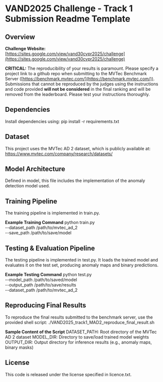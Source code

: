 # VAND2025 Challenge - Track 1 Submission Readme Template

## Overview


**Challenge Website:** 
[https://sites.google.com/view/vand30cvpr2025/challenge](https://sites.google.com/view/vand30cvpr2025/challenge)

**CRITICAL:**
The reproducibility of your results is paramount. Please specify a project link 
to a github repo when submitting to the MVTec Benchmark Server
([https://benchmark.mvtec.com/](https://benchmark.mvtec.com/)).
Submissions that cannot be reproduced by the judges using the instructions and 
code provided **will not be considered** in the final ranking and will be 
removed from the leaderboard. Please test your instructions thoroughly.

## Dependencies
Install dependencies using:
pip install -r requirements.txt

## Dataset
This project uses the MVTec AD 2 dataset, which is publicly available at:
https://www.mvtec.com/company/research/datasets/

## Model Architecture
Defined in model, this file includes the implementation of the anomaly detection model used. 

## Training Pipeline
The training pipeline is implemented in train.py. 

**Example Training Command**
    python train.py \
        --dataset_path /path/to/mvtec_ad_2 \
        --save_path /path/to/save/model

## Testing & Evaluation Pipeline
The testing pipeline is implemented in test.py. It loads the trained model and evaluates it on the test set, producing anomaly maps and binary predictions.

**Example Testing Command**
    python test.py \
        --model_path /path/to/saved/model \
        --output_path /path/to/save/results \
        --dataset_path /path/to/mvtec_ad_2
## Reproducing Final Results
To reproduce the final results submitted to the benchmark server, use the provided shell script:
./VAND2025_track1_MAD2_reproduce_final_result.sh

**Sample Content of the Script**
 DATASET_PATH: Root directory of the MVTec AD 2 dataset
 MODEL_DIR: Directory to save/load trained model weights
 OUTPUT_DIR: Output directory for inference results (e.g., anomaly maps, binary masks)

## License
This code is released under the license specified in licence.txt.